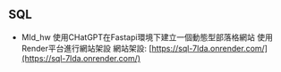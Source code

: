 ﻿## SQL
- MId_hw
使用CHatGPT在Fastapi環境下建立一個動態型部落格網站
使用Render平台進行網站架設
網站架設: [https://sql-7lda.onrender.com/](https://sql-7lda.onrender.com/)
